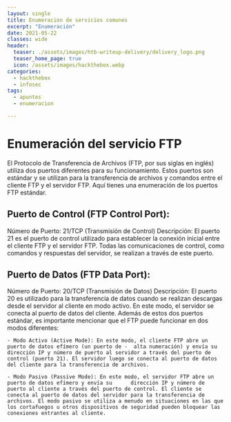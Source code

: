 ```yaml
---
layout: single
title: Enumeracion de servicios comunes
excerpt: "Enumeración"
date: 2021-05-22
classes: wide
header:
  teaser: ./assets/images/htb-writeup-delivery/delivery_logo.png
  teaser_home_page: true
  icon: /assets/images/hackthebox.webp
categories:
  - hackthebox
  - infosec
tags:  
  - apuntes
  - enumeracion

---
```

# Enumeración del servicio FTP

El Protocolo de Transferencia de Archivos (FTP, por sus siglas en inglés) utiliza dos puertos diferentes para su funcionamiento. Estos puertos son estándar y se utilizan para la transferencia de archivos y comandos entre el cliente FTP y el servidor FTP. Aquí tienes una enumeración de los puertos FTP estándar.

## Puerto de Control (FTP Control Port):

Número de Puerto: 21/TCP (Transmisión de Control)
Descripción: El puerto 21 es el puerto de control utilizado para establecer la conexión inicial entre el cliente FTP y el servidor FTP. Todas las comunicaciones de control, como comandos y respuestas del servidor, se realizan a través de este puerto.

## Puerto de Datos (FTP Data Port):

Número de Puerto: 20/TCP (Transmisión de Datos)
Descripción: El puerto 20 es utilizado para la transferencia de datos cuando se realizan descargas desde el servidor al cliente en modo activo. En este modo, el servidor se conecta al puerto de datos del cliente.
Además de estos dos puertos estándar, es importante mencionar que el FTP puede funcionar en dos modos diferentes:

    - Modo Activo (Active Mode): En este modo, el cliente FTP abre un puerto de datos efímero (un puerto de -  alta numeración) y envía su dirección IP y número de puerto al servidor a través del puerto de control (puerto 21). El servidor luego se conecta al puerto de datos del cliente para la transferencia de archivos.
  
    - Modo Pasivo (Passive Mode): En este modo, el servidor FTP abre un puerto de datos efímero y envía su      dirección IP y número de puerto al cliente a través del puerto de control. El cliente se conecta al puerto de datos del servidor para la transferencia de archivos. El modo pasivo se utiliza a menudo en situaciones en las que los cortafuegos u otros dispositivos de seguridad pueden bloquear las conexiones entrantes al cliente.